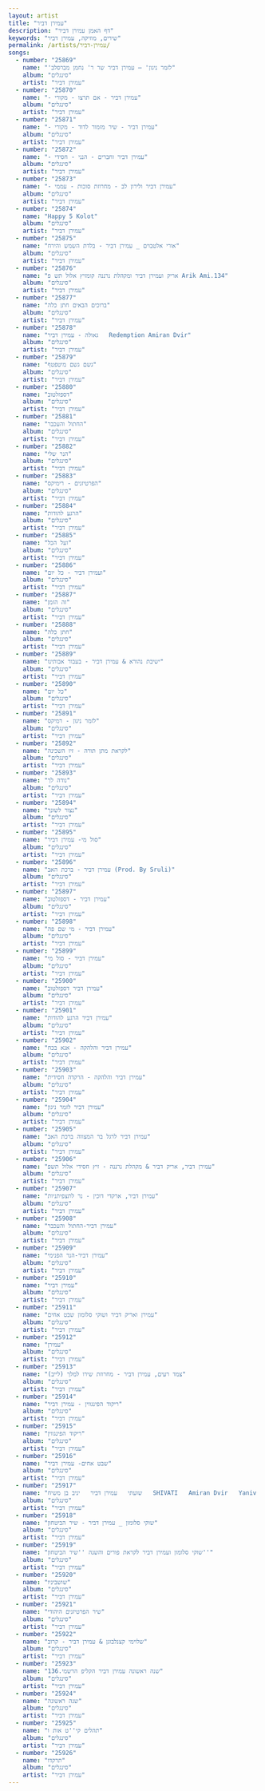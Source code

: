 ```yaml
---
layout: artist
title: "עמירן דביר"
description: "דף האמן עמירן דביר"
keywords: "שירים, מוזיקה, עמירן דביר"
permalink: /artists/עמירן-דביר/
songs:
  - number: "25869"
    name: "'לזמר ניגון' – עמירן דביר שר ר' נחמן מברסלב"
    album: "סינגלים"
    artist: "עמירן דביר"
  - number: "25870"
    name: "- עמירן דביר - אם תרצו - מקורי"
    album: "סינגלים"
    artist: "עמירן דביר"
  - number: "25871"
    name: "- עמירן דביר - שיר מזמור לדוד - מקורי"
    album: "סינגלים"
    artist: "עמירן דביר"
  - number: "25872"
    name: "- עמירן דביר וחברים - הנני - חסידי"
    album: "סינגלים"
    artist: "עמירן דביר"
  - number: "25873"
    name: "- עמירן דביר ולירון לב - מחרוזת סוכות - עממי"
    album: "סינגלים"
    artist: "עמירן דביר"
  - number: "25874"
    name: "Happy 5 Kolot"
    album: "סינגלים"
    artist: "עמירן דביר"
  - number: "25875"
    name: "אורי אלטבוים _ עמירן דביר - בלדת השמש והירח"
    album: "סינגלים"
    artist: "עמירן דביר"
  - number: "25876"
    name: "אריק ועמירן דביר ומקהלת נרננה קומזיץ אלול תש פ Arik Ami.134"
    album: "סינגלים"
    artist: "עמירן דביר"
  - number: "25877"
    name: "ברוכים הבאים חתן כלה"
    album: "סינגלים"
    artist: "עמירן דביר"
  - number: "25878"
    name: "גאולה - עמירן דביר   Redemption Amiran Dvir"
    album: "סינגלים"
    artist: "עמירן דביר"
  - number: "25879"
    name: "גשם גשם מיטפטף"
    album: "סינגלים"
    artist: "עמירן דביר"
  - number: "25880"
    name: "דספזלטוב"
    album: "סינגלים"
    artist: "עמירן דביר"
  - number: "25881"
    name: "החתול והעכבר"
    album: "סינגלים"
    artist: "עמירן דביר"
  - number: "25882"
    name: "הנר שלי"
    album: "סינגלים"
    artist: "עמירן דביר"
  - number: "25883"
    name: "הפרטיזנים - רימיקס"
    album: "סינגלים"
    artist: "עמירן דביר"
  - number: "25884"
    name: "הרגע להודות"
    album: "סינגלים"
    artist: "עמירן דביר"
  - number: "25885"
    name: "ועל הכל"
    album: "סינגלים"
    artist: "עמירן דביר"
  - number: "25886"
    name: "ועמירן דביר - כל יום"
    album: "סינגלים"
    artist: "עמירן דביר"
  - number: "25887"
    name: "זה הזמן"
    album: "סינגלים"
    artist: "עמירן דביר"
  - number: "25888"
    name: "חתן כלה"
    album: "סינגלים"
    artist: "עמירן דביר"
  - number: "25889"
    name: "ישיבת נהורא & עמירן דביר - בעבור אבותינו"
    album: "סינגלים"
    artist: "עמירן דביר"
  - number: "25890"
    name: "כל יום"
    album: "סינגלים"
    artist: "עמירן דביר"
  - number: "25891"
    name: "לזמר ניגון - רמיקס"
    album: "סינגלים"
    artist: "עמירן דביר"
  - number: "25892"
    name: "לקראת מתן תורה - זיו השכינה"
    album: "סינגלים"
    artist: "עמירן דביר"
  - number: "25893"
    name: "נודה לך"
    album: "סינגלים"
    artist: "עמירן דביר"
  - number: "25894"
    name: "נצור לשונך"
    album: "סינגלים"
    artist: "עמירן דביר"
  - number: "25895"
    name: "סול מי- עמירן דביר"
    album: "סינגלים"
    artist: "עמירן דביר"
  - number: "25896"
    name: "עמירן דביר - ברכת האב (Prod. By Sruli)"
    album: "סינגלים"
    artist: "עמירן דביר"
  - number: "25897"
    name: "עמירן דביר - דספזלטוב"
    album: "סינגלים"
    artist: "עמירן דביר"
  - number: "25898"
    name: "עמירן דביר - מי שם פה"
    album: "סינגלים"
    artist: "עמירן דביר"
  - number: "25899"
    name: "עמירן דביר - סול מי"
    album: "סינגלים"
    artist: "עמירן דביר"
  - number: "25900"
    name: "עמירן דביר דספזלטוב"
    album: "סינגלים"
    artist: "עמירן דביר"
  - number: "25901"
    name: "עמירן דביר הרגע להודות"
    album: "סינגלים"
    artist: "עמירן דביר"
  - number: "25902"
    name: "עמירן דביר והלהקה - אנא בכח"
    album: "סינגלים"
    artist: "עמירן דביר"
  - number: "25903"
    name: "עמירן דביר והלהקה - הרקדה חסידית"
    album: "סינגלים"
    artist: "עמירן דביר"
  - number: "25904"
    name: "עמירן דביר לזמר ניגון"
    album: "סינגלים"
    artist: "עמירן דביר"
  - number: "25905"
    name: "עמירן דביר לרגל בר המצווה ברכת האב"
    album: "סינגלים"
    artist: "עמירן דביר"
  - number: "25906"
    name: "עמירן דביר, אריק דביר & מקהלת נרננה - זיץ חסידי אלול תשפ"
    album: "סינגלים"
    artist: "עמירן דביר"
  - number: "25907"
    name: "עמירן דביר, ארקדי דוכין - נר לתצפיתניות"
    album: "סינגלים"
    artist: "עמירן דביר"
  - number: "25908"
    name: "עמירן דביר-החתול והעכבר"
    album: "סינגלים"
    artist: "עמירן דביר"
  - number: "25909"
    name: "עמירן דביר-הנר הפנימי"
    album: "סינגלים"
    artist: "עמירן דביר"
  - number: "25910"
    name: "עמירן דביר"
    album: "סינגלים"
    artist: "עמירן דביר"
  - number: "25911"
    name: "עמירן ואריק דביר ושוקי סלומון שבט אחים"
    album: "סינגלים"
    artist: "עמירן דביר"
  - number: "25912"
    name: "עמירן"
    album: "סינגלים"
    artist: "עמירן דביר"
  - number: "25913"
    name: "צמד רעים, עמירן דביר - מחרוזת שירו למלך (לייב)"
    album: "סינגלים"
    artist: "עמירן דביר"
  - number: "25914"
    name: "ריקוד הפינגווין - עמירן דביר"
    album: "סינגלים"
    artist: "עמירן דביר"
  - number: "25915"
    name: "ריקוד הפינגווין"
    album: "סינגלים"
    artist: "עמירן דביר"
  - number: "25916"
    name: "שבט אחים- עמירן דביר"
    album: "סינגלים"
    artist: "עמירן דביר"
  - number: "25917"
    name: "שועתי   עמירן דביר   יניב בן משיח   SHIVATI   Amiran Dvir   Yaniv Ben Mashiach"
    album: "סינגלים"
    artist: "עמירן דביר"
  - number: "25918"
    name: "שוקי סלומון _ עמירן דביר - שיר הביטחון"
    album: "סינגלים"
    artist: "עמירן דביר"
  - number: "25919"
    name: "שוקי סלומון ועמירן דביר לקראת פורים והשנה ''שיר הביטחון''"
    album: "סינגלים"
    artist: "עמירן דביר"
  - number: "25920"
    name: "שושביניו"
    album: "סינגלים"
    artist: "עמירן דביר"
  - number: "25921"
    name: "שיר הפרטיזנים היהודי"
    album: "סינגלים"
    artist: "עמירן דביר"
  - number: "25922"
    name: "שלוימי קצנלבוגן & עמירן דביר - קרוב"
    album: "סינגלים"
    artist: "עמירן דביר"
  - number: "25923"
    name: "שנה ראשונה עמירן דביר הקליפ הרשמי.136"
    album: "סינגלים"
    artist: "עמירן דביר"
  - number: "25924"
    name: "שנה ראשונה"
    album: "סינגלים"
    artist: "עמירן דביר"
  - number: "25925"
    name: "תהלים קי''ט אות ו"
    album: "סינגלים"
    artist: "עמירן דביר"
  - number: "25926"
    name: "תרקדו"
    album: "סינגלים"
    artist: "עמירן דביר"
---
```

